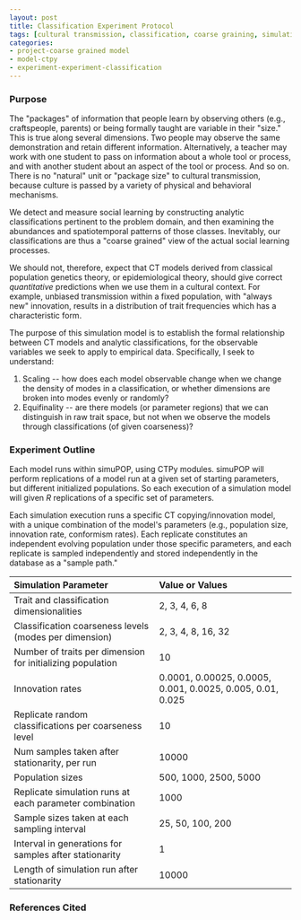 ```yaml
---
layout: post
title: Classification Experiment Protocol
tags: [cultural transmission, classification, coarse graining, simulation, ctpy, dissertation, experiments, experiment-classification]
categories: 
- project-coarse grained model
- model-ctpy
- experiment-experiment-classification
---
```


### Purpose ###

The "packages" of information that people learn by observing others (e.g., craftspeople, parents) or being formally taught are variable in their "size."  This is true along several dimensions.  Two people may observe the same demonstration and retain different information.  Alternatively, a teacher may work with one student to pass on information about a whole tool or process, and with another student about an aspect of the tool or process.  And so on.  There is no "natural" unit or "package size" to cultural transmission, because culture is passed by a variety of physical and behavioral mechanisms.  

We detect and measure social learning by constructing analytic classifications pertinent to the problem domain, and then examining the abundances and spatiotemporal patterns of those classes.  Inevitably, our classifications are thus a "coarse grained" view of the actual social learning processes.  

We should not, therefore, expect that CT models derived from classical population genetics theory, or epidemiological theory, should give correct _quantitative_ predictions when we use them in a cultural context.  For example, unbiased transmission within a fixed population, with "always new" innovation, results in a distribution of trait frequencies which has a characteristic form.  

The purpose of this simulation model is to establish the formal relationship between CT models and analytic classifications, for the observable variables we seek to apply to empirical data. Specifically, I seek to understand:

1. Scaling -- how does each model observable change when we change the density of modes in a classification, or whether dimensions are broken into modes evenly or randomly?
2. Equifinality -- are there models (or parameter regions) that we can distinguish in raw trait space, but not when we observe the models through classifications (of given coarseness)?


### Experiment Outline ###

Each model runs within simuPOP, using CTPy modules.  simuPOP will perform replications of a model run at a given set of starting parameters, but different initialized populations.  So each execution of a simulation model will given $R$ replications of a specific set of parameters.  

Each simulation execution runs a specific CT copying/innovation model, with a unique combination of the model's parameters (e.g., population size, innovation rate, conformism rates).  Each replicate constitutes an independent evolving population under those specific parameters, and each replicate is sampled independently and stored independently in the database as a "sample path." 



| Simulation Parameter                   | Value or Values                                   |
|:---------------------------------------|:--------------------------------------------------|
|    Trait and classification dimensionalities   |   2, 3, 4, 6, 8  | 
|    Classification coarseness levels (modes per dimension)   |   2, 3, 4, 8, 16, 32  | 
|    Number of traits per dimension for initializing population   |   10  | 
|    Innovation rates   |   0.0001, 0.00025, 0.0005, 0.001, 0.0025, 0.005, 0.01, 0.025  | 
|    Replicate random classifications per coarseness level   |   10  | 
|    Num samples taken after stationarity, per run   |   10000  | 
|    Population sizes   |   500, 1000, 2500, 5000  | 
|    Replicate simulation runs at each parameter combination   |   1000  | 
|    Sample sizes taken at each sampling interval   |   25, 50, 100, 200  | 
|    Interval in generations for samples after stationarity   |   1  | 
|    Length of simulation run after stationarity   |   10000  | 


### 



### References Cited ###


